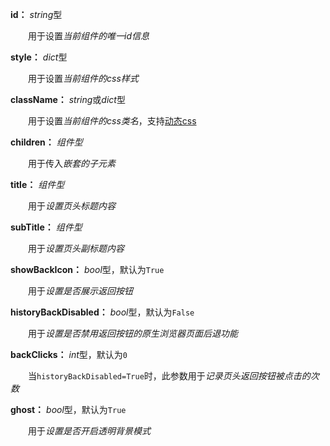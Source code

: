 **id：** *string*型

　　用于设置*当前组件的唯一id信息*

**style：** *dict*型

　　用于设置*当前组件的css样式*

**className：** *string*或*dict*型

　　用于设置*当前组件的css类名*，支持[动态css](/advanced-classname)

**children：** *组件型*

　　用于传入*嵌套的子元素*

**title：** *组件型*

　　用于*设置页头标题内容*

**subTitle：** *组件型*

　　用于*设置页头副标题内容*

**showBackIcon：** *bool*型，默认为`True`

　　用于*设置是否展示返回按钮*

**historyBackDisabled：** *bool*型，默认为`False`

　　用于*设置是否禁用返回按钮的原生浏览器页面后退功能*

**backClicks：** *int*型，默认为`0`

　　当`historyBackDisabled=True`时，此参数用于*记录页头返回按钮被点击的次数*

**ghost：** *bool*型，默认为`True`

　　用于*设置是否开启透明背景模式*
